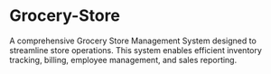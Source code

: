 # Grocery-Store
A comprehensive Grocery Store Management System designed to streamline store operations. This system enables efficient inventory tracking, billing, employee management, and sales reporting.
